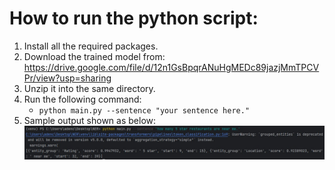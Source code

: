 # How to run the python script:
1. Install all the required packages.
2. Download the trained model from: https://drive.google.com/file/d/12n1GsBpqrANuHgMEDc89jazjMmTPCVPr/view?usp=sharing
3. Unzip it into the same directory.
4. Run the following command:
   - `python main.py --sentence "your sentence here."`
5. Sample output shown as below:
![alt text](./sample_output.jpg)